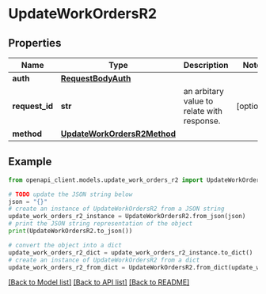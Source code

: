 # UpdateWorkOrdersR2


## Properties

Name | Type | Description | Notes
------------ | ------------- | ------------- | -------------
**auth** | [**RequestBodyAuth**](RequestBodyAuth.md) |  | 
**request_id** | **str** | an arbitary value to relate with response. | [optional] 
**method** | [**UpdateWorkOrdersR2Method**](UpdateWorkOrdersR2Method.md) |  | 

## Example

```python
from openapi_client.models.update_work_orders_r2 import UpdateWorkOrdersR2

# TODO update the JSON string below
json = "{}"
# create an instance of UpdateWorkOrdersR2 from a JSON string
update_work_orders_r2_instance = UpdateWorkOrdersR2.from_json(json)
# print the JSON string representation of the object
print(UpdateWorkOrdersR2.to_json())

# convert the object into a dict
update_work_orders_r2_dict = update_work_orders_r2_instance.to_dict()
# create an instance of UpdateWorkOrdersR2 from a dict
update_work_orders_r2_from_dict = UpdateWorkOrdersR2.from_dict(update_work_orders_r2_dict)
```
[[Back to Model list]](../README.md#documentation-for-models) [[Back to API list]](../README.md#documentation-for-api-endpoints) [[Back to README]](../README.md)


